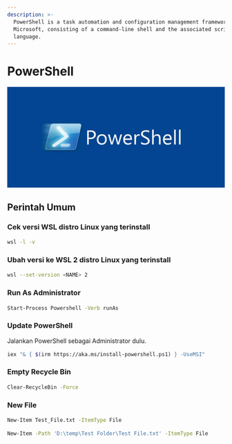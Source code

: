 ```yaml
---
description: >-
  PowerShell is a task automation and configuration management framework from
  Microsoft, consisting of a command-line shell and the associated scripting
  language.
---
```


# PowerShell

![](.gitbook/assets/head_powershell.jpg)

## Perintah Umum

### Cek versi WSL distro Linux yang terinstall

```bash
wsl -l -v
```

### Ubah versi ke WSL 2 distro Linux yang terinstall

```bash
wsl --set-version <NAME> 2
```

### Run As Administrator

```bash
Start-Process Powershell -Verb runAs
```

### Update PowerShell

Jalankan PowerShell sebagai Administrator dulu.

```bash
iex "& { $(irm https://aka.ms/install-powershell.ps1) } -UseMSI"
```

### Empty Recycle Bin

```bash
Clear-RecycleBin -Force
```

### New File

```bash
New-Item Test_File.txt -ItemType File
```

```bash
New-Item -Path 'D:\temp\Test Folder\Test File.txt' -ItemType File
```

